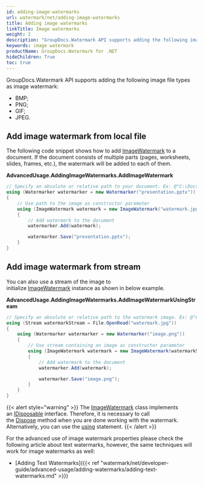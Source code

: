 ```yaml
---
id: adding-image-watermarks
url: watermark/net/adding-image-watermarks
title: Adding image watermarks
linkTitle: Image watermarks
weight: 2
description: "GroupDocs.Watermark API supports adding the following image file types as image watermark"
keywords: image watermark
productName: GroupDocs.Watermark for .NET
hideChildren: True
toc: true
---
```

GroupDocs.Watermark API supports adding the following image file types as image watermark:

* BMP;
* PNG;
* GIF;
* JPEG.

## Add image watermark from local file

The following code snippet shows how to add [ImageWatermark](https://reference.groupdocs.com/net/watermark/groupdocs.watermark.watermarks/imagewatermark) to a document. If the document consists of multiple parts (pages, worksheets, slides, frames, etc.), the watermark will be added to each of them.

**AdvancedUsage.AddingImageWatermarks.AddImageWatermark**

```csharp
// Specify an absolute or relative path to your document. Ex: @"C:\Docs\presentation.pptx"
using (Watermarker watermarker = new Watermarker("presentation.pptx"))
{
    // Use path to the image as constructor parameter
    using (ImageWatermark watermark = new ImageWatermark("watermark.jpg"))
    {
        // Add watermark to the document
        watermarker.Add(watermark);

        watermarker.Save("presentation.pptx");
    }
}
```

## Add image watermark from stream  

You can also use a stream of the image to initialize [ImageWatermark](https://reference.groupdocs.com/net/watermark/groupdocs.watermark.watermarks/imagewatermark) instance as shown in below example.

**AdvancedUsage.AddingImageWatermarks.AddImageWatermarkUsingStream**

```csharp
// Specify an absolute or relative path to the watermark image. Ex: @"C:\Docs\watermark.jpg"
using (Stream watermarkStream = File.OpenRead("watermark.jpg"))
{
    using (Watermarker watermarker = new Watermarker("image.png"))
    {
        // Use stream containing an image as constructor parameter
        using (ImageWatermark watermark = new ImageWatermark(watermarkStream))
        {
            // Add watermark to the document
            watermarker.Add(watermark);

            watermarker.Save("image.png");
        }
    }
}
```

{{< alert style="warning" >}}
The [ImageWatermark](https://reference.groupdocs.com/net/watermark/groupdocs.watermark.watermarks/imagewatermark) class implements an [IDisposable](https://docs.microsoft.com/en-us/dotnet/api/system.idisposable) interface. Therefore, it is necessary to call the [Dispose](https://docs.microsoft.com/en-us/dotnet/api/system.idisposable.dispose) method when you are done working with the watermark. Alternatively, you can use the [using](https://docs.microsoft.com/en-us/dotnet/csharp/language-reference/keywords/using-statement) statement.
{{< /alert >}}

For the advanced use of image watermark properties please check the following article about text watermarks, however, the same techniques will work for image watermarks as well:

* [Adding Text Watermarks]({{< ref "watermark/net/developer-guide/advanced-usage/adding-watermarks/adding-text-watermarks.md" >}})
